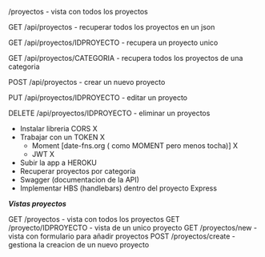 /proyectos - vista con todos los proyectos

GET /api/proyectos - recuperar todos los proyectos en un json

GET /api/proyectos/IDPROYECTO - recupera un proyecto unico

GET /api/proyectos/CATEGORIA - recupera todos los proyectos de una categoria

POST /api/proyectos - crear un nuevo proyecto

PUT /api/proyectos/IDPROYECTO - editar un proyecto

DELETE /api/proyectos/IDPROYECTO - eliminar un proyectos

- Instalar libreria CORS X
- Trabajar con un TOKEN X
  - Moment [date-fns.org ( como MOMENT pero menos tocha)] X
  - JWT X
- Subir la app a HEROKU
- Recuperar proyectos por categoria
- Swagger (documentacion de la API)
- Implementar HBS (handlebars) dentro del proyecto Express

**_Vistas proyectos_**

GET /proyectos - vista con todos los proyectos
GET /proyecto/IDPROYECTO - vista de un unico proyecto
GET /proyectos/new - vista con formulario para añadir proyectos
POST /proyectos/create - gestiona la creacion de un nuevo proyecto
